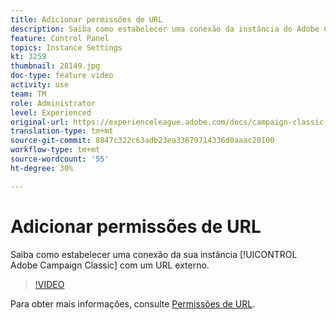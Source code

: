 ```yaml
---
title: Adicionar permissões de URL
description: Saiba como estabelecer uma conexão da instância do Adobe Campaign Classic com um URL externo.
feature: Control Panel
topics: Instance Settings
kt: 3259
thumbnail: 28149.jpg
doc-type: feature video
activity: use
team: TM
role: Administrator
level: Experienced
original-url: https://experienceleague.adobe.com/docs/campaign-classic-learn/tutorials/administrating/control-panel-acc/adding-url-permissions.html
translation-type: tm+mt
source-git-commit: 8847c322c63adb23ea33679714336d0aaac20100
workflow-type: tm+mt
source-wordcount: '55'
ht-degree: 30%

---
```



# Adicionar permissões de URL

Saiba como estabelecer uma conexão da sua instância [!UICONTROL Adobe Campaign Classic] com um URL externo.

>[!VIDEO](https://video.tv.adobe.com/v/28149?quality=12)

Para obter mais informações, consulte [Permissões de URL](https://docs.adobe.com/content/help/pt-BR/control-panel/using/instances-settings/url-permissions.html).

